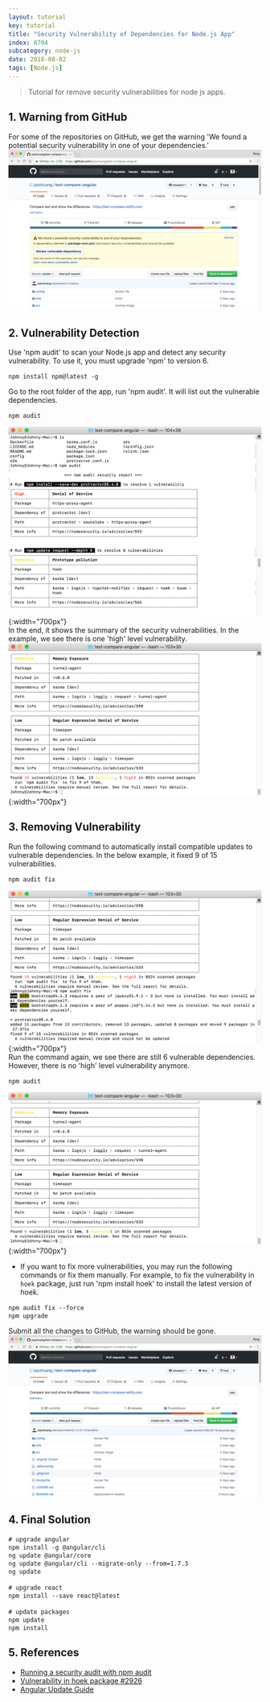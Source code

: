 ```yaml
---
layout: tutorial
key: tutorial
title: "Security Vulnerability of Dependencies for Node.js App"
index: 8704
subcategory: node-js
date: 2018-08-02
tags: [Node.js]
---
```


> Tutorial for remove security vulnerabilities for node js apps.

## 1. Warning from GitHub
For some of the repositories on GitHub, we get the warning 'We found a potential security vulnerability in one of your dependencies.'
![image](/assets/images/backend/8704/warn.png)

## 2. Vulnerability Detection
Use 'npm audit' to scan your Node.js app and detect any security vulnerability. To use it, you must upgrade 'npm' to version 6.
```raw
npm install npm@latest -g
```
Go to the root folder of the app, run 'npm audit'. It will list out the vulnerable dependencies.
```raw
npm audit
```
![image](/assets/images/backend/8704/audit1.png){:width="700px"}  
In the end, it shows the summary of the security vulnerabilities. In the example, we see there is one 'high' level vulnerability.
![image](/assets/images/backend/8704/audit2.png){:width="700px"}  

## 3. Removing Vulnerability
Run the following command to automatically install compatible updates to vulnerable dependencies. In the below example, it fixed 9 of 15 vulnerabilities.
```raw
npm audit fix
```
![image](/assets/images/backend/8704/fixed.png){:width="700px"}  
Run the command again, we see there are still 6 vulnerable dependencies. However, there is no 'high' level vulnerability anymore.
```raw
npm audit
```
![image](/assets/images/backend/8704/audit_fixed.png){:width="700px"}  
* If you want to fix more vulnerabilities, you may run the following commands or fix them manually. For example, to fix the vulnerability in `hoek` package, just run 'npm install hoek' to install the latest version of hoek.
```raw
npm audit fix --force
npm upgrade
```
Submit all the changes to GitHub, the warning should be gone.
![image](/assets/images/backend/8704/nowarn.png)

## 4. Final Solution
```raw
# upgrade angular
npm install -g @angular/cli
ng update @angular/core
ng update @angular/cli --migrate-only --from=1.7.3
ng update

# upgrade react
npm install --save react@latest

# update packages
npm update
npm install

```
## 5. References
* [Running a security audit with npm audit](https://docs.npmjs.com/getting-started/running-a-security-audit)
* [Vulnerability in hoek package #2926](https://github.com/request/request/issues/2926)
* [Angular Update Guide](https://update.angular.io/)
